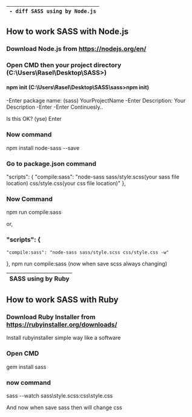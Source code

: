 | ``` - diff SASS using by Node.js ``` |
| ---------------- |

## How to work SASS with Node.js
### Download Node.js from https://nodejs.org/en/
### Open CMD then your project directory (C:\Users\Rasel\Desktop\SASS>)
#### npm init (C:\Users\Rasel\Desktop\SASS\sass>npm init)
-Enter
package name: (sass) YourProjectName 
-Enter
Description: Your Description
-Enter
-Enter Continuesly..


Is this OK? (yse)
Enter

### Now command
npm install node-sass --save

### Go to package.json command
"scripts": {
    "compile:sass": "node-sass sass/style.scss(your sass file location) css/style.css(your css file location)"
  },

### Now Command
npm run compile:sass

or,

### "scripts": {
    "compile:sass": "node-sass sass/style.scss css/style.css -w"
  },
npm run compile:sass (now when save scss always changing)












|  SASS using by Ruby |
| ---------------- |
## How to work SASS with Ruby
### Download Ruby Installer from https://rubyinstaller.org/downloads/
Install rubyinstaller simple way like a software
### Open CMD 
gem install sass 

### now command
sass --watch sass\style.scss:css\style.css


And now when save sass then will change css